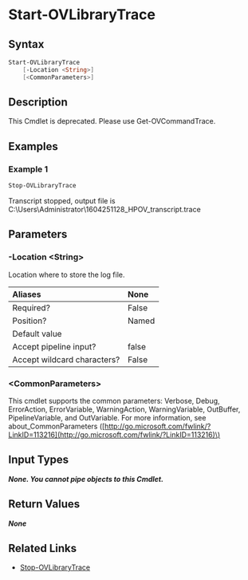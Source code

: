 ﻿---
description: Start HPOV Library Verbose Trace.
---

# Start-OVLibraryTrace

## Syntax

```powershell
Start-OVLibraryTrace
    [-Location <String>]
    [<CommonParameters>]
```

## Description

This Cmdlet is deprecated.  Please use Get-OVCommandTrace.

## Examples

###  Example 1 

```powershell
Stop-OVLibraryTrace
```

Transcript stopped, output file is C:\Users\Administrator\1604251128_HPOV_transcript.trace

## Parameters

### -Location &lt;String&gt;

Location where to store the log file.

| Aliases | None |
| :--- | :--- |
| Required? | False |
| Position? | Named |
| Default value |  |
| Accept pipeline input? | false |
| Accept wildcard characters? | False |

### &lt;CommonParameters&gt;

This cmdlet supports the common parameters: Verbose, Debug, ErrorAction, ErrorVariable, WarningAction, WarningVariable, OutBuffer, PipelineVariable, and OutVariable. For more information, see about\_CommonParameters \([http://go.microsoft.com/fwlink/?LinkID=113216](http://go.microsoft.com/fwlink/?LinkID=113216)\)

## Input Types

_**None.  You cannot pipe objects to this Cmdlet.**_

## Return Values

_**None**_



## Related Links

* [Stop-OVLibraryTrace](stop-ovlibrarytrace.md)
